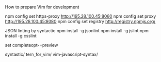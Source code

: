 How to prepare VIm for development

npm config set https-proxy http://195.28.100.45:8080
npm config set proxy http://195.28.100.45:8080
npm config set registry http://registry.npmjs.org/

JSON linting by syntactic
npm install -g jsonlint
npm install -g jslint
npm install -g csslint

set completeopt-=preview

syntastic/
tern_for_vim/
vim-javascript-syntax/ 
